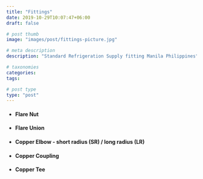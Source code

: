 ```yaml
---
title: "Fittings"
date: 2019-10-29T10:07:47+06:00
draft: false

# post thumb
image: "images/post/fittings-picture.jpg"

# meta description
description: "Standard Refrigeration Supply fitting Manila Philippines"

# taxonomies
categories:
tags:

# post type
type: "post"
---
```


- #### Flare Nut

- #### Flare Union

- #### Copper Elbow - short radius (SR) / long radius (LR)

- #### Copper Coupling

- #### Copper Tee
